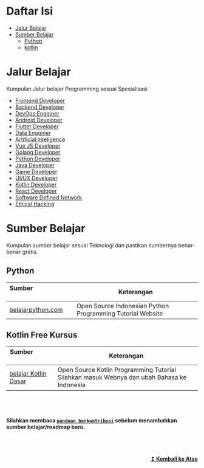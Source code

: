 # Daftar Isi

- [Jalur Belajar](#jalur-belajar)
- [Sumber Belajar](#sumber-belajar)
    - [Python](#python)
    - [kotlin](#kotlin)

# Jalur Belajar 
Kumpulan Jalur belajar Programming sesuai Spesialisasi

* [Frontend Developer](https://roadmap.sh/roadmaps/frontend.png)
* [Backend Developer](https://roadmap.sh/roadmaps/backend.png)
* [DevOps Engginer](https://roadmap.sh/roadmaps/devops.png)
* [Android Developer](https://roadmap.sh/roadmaps/android/roadmap.svg)
* [Flutter Developer](https://raw.githubusercontent.com/olexale/flutter_roadmap/master/images/FlutterRoadmap.png)
* [Data Engginer](https://raw.githubusercontent.com/datastacktv/data-engineer-roadmap/master/img/roadmap.png)
* [Artificial Inteligence](https://github.com/AMAI-GmbH/AI-Expert-Roadmap)
* [Vue JS Developer](https://raw.githubusercontent.com/flaviocopes/vue-developer-roadmap/master/roadmap.svg)
* [Golang Developer](https://raw.githubusercontent.com/Alikhll/golang-developer-roadmap/master/golang-developer-roadmap.png)
* [Python Developer](https://dev.to/hb/python-developer-roadmap-in-2021-2bmo)
* [Java Developer](https://1.bp.blogspot.com/-FjTBcYLAALY/YAl9MCwww6I/AAAAAAAAl1E/r2gQ1GjM7xcgHb7DE9M_QNwI5BqgsTNDACLcBGAsYHQ/w1200-h630-p-k-no-nu/2021%2BJava%2BDeveloper%2BRoadMap.png)
* [Game Developer](https://i.pinimg.com/originals/92/95/ad/9295ad5082e8cac36a92c8b85f076ecc.png)
* [UI/UX Developer](https://miro.medium.com/max/2000/1*vpVL0yls-GmNlxB4RwNUqQ.png)
* [Kotlin Developer](https://kotlinlang.org/docs/images/roadmap-board.png)
* [React Developer](https://roadmap.sh/roadmaps/react.png)
* [Software Defined Network](https://github.com/zufardhiyaulhaq/sdn-study-roadmap)
* [Ethical Hacking](https://github.com/sundowndev/hacker-roadmap)


# Sumber Belajar
Kumpulan sumber belajar sesuai Teknologi dan pastikan sumbernya benar-benar gratis.

## **Python**

| **Sumber**&nbsp; &nbsp; &nbsp; &nbsp; &nbsp; &nbsp; &nbsp; &nbsp; &nbsp; &nbsp; &nbsp; &nbsp; &nbsp; &nbsp; | **Keterangan**                                                        |
| -------------------------------------------------------------------------------------------------------- | ------------------------------------------------------------------ |
| [belajarpython.com](https://uidesigndaily.com/)                                                            | Open Source Indonesian Python Programming Tutorial Website                                 |


## **Kotlin Free Kursus**

| **Sumber**&nbsp; &nbsp; &nbsp; &nbsp; &nbsp; &nbsp; &nbsp; &nbsp; &nbsp; &nbsp; &nbsp; &nbsp; &nbsp; &nbsp; | **Keterangan**                                                        |
| -------------------------------------------------------------------------------------------------------- | ------------------------------------------------------------------ |
| [belajar Kotlin Dasar](https://developer.android.com/courses/android-basics-kotlin/course?hl=id)                                                            | Open Source Kotlin Programming Tutorial Silahkan masuk Webnya dan ubah Bahasa ke Indonesia                               |

 

<br><br>
#### Silahkan membaca [`panduan berkontribusi`](https://github.com/papuans-think/sumber-belajar/blob/main/contributing.md) sebelum menambahkan sumber belajar/roadmap baru.           

<br><br>
<div align="right">
    <b><a href="#daftar-isi">↥ Kembali ke Atas</a></b>
</div>


